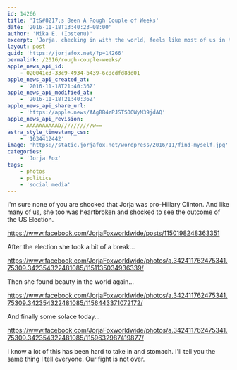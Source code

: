 ```yaml
---
id: 14266
title: 'It&#8217;s Been A Rough Couple of Weeks'
date: '2016-11-18T13:40:23-08:00'
author: 'Mika E. (Ipstenu)'
excerpt: 'Jorja, checking in with the world, feels like most of us in this moment of US political upheaval.'
layout: post
guid: 'https://jorjafox.net/?p=14266'
permalink: /2016/rough-couple-weeks/
apple_news_api_id:
    - 020041e3-33c9-4934-b439-6c8cdfd8dd01
apple_news_api_created_at:
    - '2016-11-18T21:40:36Z'
apple_news_api_modified_at:
    - '2016-11-18T21:40:36Z'
apple_news_api_share_url:
    - 'https://apple.news/AAgBB4zPJSTS0OWyM39jdAQ'
apple_news_api_revision:
    - AAAAAAAAAAD//////////w==
astra_style_timestamp_css:
    - '1634412442'
image: 'https://static.jorjafox.net/wordpress/2016/11/find-myself.jpg'
categories:
    - 'Jorja Fox'
tags:
    - photos
    - politics
    - 'social media'
---
```


I'm sure none of you are shocked that Jorja was pro-Hillary Clinton. And like many of us, she too was heartbroken and shocked to see the outcome of the US Election.

https://www.facebook.com/JorjaFoxworldwide/posts/1150198248363351

After the election she took a bit of a break...

https://www.facebook.com/JorjaFoxworldwide/photos/a.342411762475341.75309.342354322481085/1151135034936339/

Then she found beauty in the world again...

https://www.facebook.com/JorjaFoxworldwide/photos/a.342411762475341.75309.342354322481085/1156443371072172/

And finally some solace today...

https://www.facebook.com/JorjaFoxworldwide/photos/a.342411762475341.75309.342354322481085/1159632987419877/

I know a lot of this has been hard to take in and stomach. I'll tell you the same thing I tell everyone. Our fight is not over.